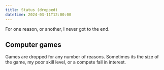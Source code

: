 ```yaml
---
title: Status (dropped)
datetime: 2024-03-11T12:00:00
---
```

For one reason, or another, I never got to the end.
## Computer games
Games are dropped for any number of reasons. Sometimes its the size of the game, my poor skill level, or a compete fall in interest.